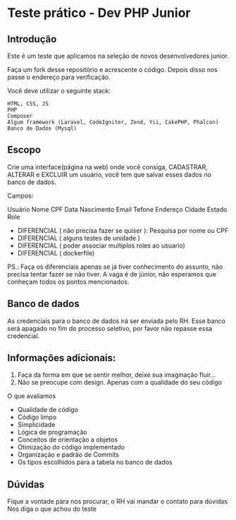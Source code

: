 
# Teste prático - Dev PHP Junior

## Introdução

Este é um teste que aplicamos na seleção de novos desenvolvedores junior.

Faça um fork desse repositório e acrescente o código. Depois disso nos passe o endereço para verificação.

Você deve utilizar o seguinte stack:

    HTML, CSS, JS
    PHP
    Composer
    Algum framework (Laravel, CodeIgniter, Zend, Yii, CakePHP, Phalcon)
    Banco de Dados (Mysql)


## Escopo       
Crie uma interface(página na web) onde você consiga, CADASTRAR, ALTERAR e EXCLUIR um usuário, você tem que salvar esses dados no banco de dados.

Campos:

  Usuário
     Nome
     CPF
     Data Nascimento
     Email
     Tefone
     Endereço
     Cidade
     Estado
     Role

* DIFERENCIAL ( não precisa fazer se quiser ): Pesquisa por nome ou CPF
* DIFERENCIAL ( alguns testes de unidade )
* DIFERENCIAL ( poder associar multiplos roles ao usuario)
* DIFERENCIAL ( dockerfile)

PS.: Faça os diferenciais apenas se já tiver conhecimento do assunto, não precisa tentar fazer se não tiver. A vaga é de júnior, não esperamos que conheçam todos os pontos mencionados.

## Banco de dados
As credenciais para o banco de dados irá ser enviada pelo RH. Esse banco será apagado no fim do processo seletivo, por favor não repasse essa credencial.

## Informações adicionais:

1) Faça da forma em que se sentir melhor, deixe sua imaginação fluir...
2) Não se preocupe com design. Apenas com a qualidade do seu código

O que avaliamos

* Qualidade de código
* Código limpo
* Simplicidade
* Lógica de programação
* Conceitos de orientação a objetos
* Otimização do código implementado
* Organização e padrão de Commits 
* Os tipos escolhidos para a tabela no banco de dados


## Dúvidas
Fique a vontade para nos procurar, o RH vai mandar o contato para dúvidas
Nos diga o que achou do teste

